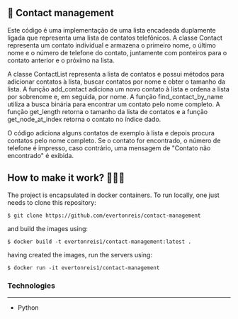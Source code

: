 ## 🧾 Contact management

Este código é uma implementação de uma lista encadeada duplamente ligada que representa uma lista de contatos telefônicos. A classe Contact representa um contato individual e armazena o primeiro nome, o último nome e o número de telefone do contato, juntamente com ponteiros para o contato anterior e o próximo na lista.

A classe ContactList representa a lista de contatos e possui métodos para adicionar contatos à lista, buscar contatos por nome e obter o tamanho da lista. A função add_contact adiciona um novo contato à lista e ordena a lista por sobrenome e, em seguida, por nome. A função find_contact_by_name utiliza a busca binária para encontrar um contato pelo nome completo. A função get_length retorna o tamanho da lista de contatos e a função get_node_at_index retorna o contato no índice dado.

O código adiciona alguns contatos de exemplo à lista e depois procura contatos pelo nome completo. Se o contato for encontrado, o número de telefone é impresso, caso contrário, uma mensagem de "Contato não encontrado" é exibida.



## How to make it work? 🧑🏼‍💻

The project is encapsulated in docker containers. To run locally, one just needs to clone this repository:

`$ git clone https://github.com/evertonreis/contact-management`

and build the images using:

`$ docker build -t evertonreis1/contact-management:latest .`

having created the images, run the servers using:

`$ docker run -it evertonreis1/contact-management`



### Technologies

---

- Python
